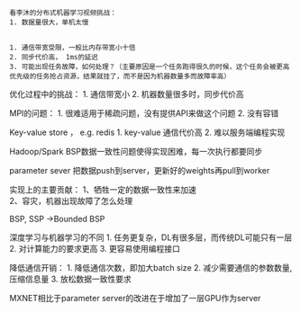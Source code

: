     看李沐的分布式机器学习视频挑战：
    1. 数据量很大，单机太慢


	1. 通信带宽受限，一般比内存带宽小十倍
	2. 同步代价高， 1ms的延迟
	3. 可能出现任务故障，如何处理？（主要原因是一个任务跑得很久的时候，这个任务会被更高优先级的任务抢占资源，结果就挂了，而不是因为机器数量多而故障率高）

优化过程中的挑战：
	1. 通信带宽小
	2. 机器数量很多时，同步代价高

MPI的问题：
	1. 很难适用于稀疏问题，没有提供API来做这个问题
	2. 没有容错

Key-value store ， e.g. redis
	1. key-value 通信代价高
	2. 难以服务端编程实现


Hadoop/Spark
    BSP数据一致性问题使得实现困难，每一次执行都要同步


parameter sever 
把数据push到server，更新好的weights再pull到worker

实现上的主要贡献：
       1、牺牲一定的数据一致性来加速       
       2、容灾，机器出现故障了怎么处理

BSP, SSP ->Bounded BSP


深度学习与机器学习的不同
	1. 
任务更复杂，DL有很多层，而传统DL可能只有一层
	2. 
对计算能力的要求更高
	3. 
更容易使用编程接口




降低通信开销：
	1. 
降低通信次数，即加大batch size
	2. 
减少需要通信的参数数量, 压缩信息量
	3. 
放松数据一致性要求




MXNET相比于parameter server的改进在于增加了一层GPU作为server




















​        